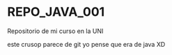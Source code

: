 # REPO_JAVA_001
Repositorio de mi curso en la UNI

este crusop parece de git yo pense que era de java XD

